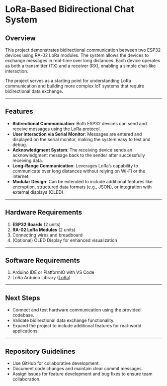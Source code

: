 # LoRa-Based Bidirectional Chat System

## Overview
This project demonstrates bidirectional communication between two ESP32 devices using RA-02 LoRa modules. The system allows the devices to exchange messages in real-time over long distances. Each device operates as both a transmitter (TX) and a receiver (RX), enabling a simple chat-like interaction.

The project serves as a starting point for understanding LoRa communication and building more complex IoT systems that require bidirectional data exchange.

---

## Features
- **Bidirectional Communication**: Both ESP32 devices can send and receive messages using the LoRa protocol.
- **User Interaction via Serial Monitor**: Messages are entered and displayed on the serial monitor, making the system easy to test and debug.
- **Acknowledgment System**: The receiving device sends an acknowledgment message back to the sender after successfully receiving data.
- **Long-Range Communication**: Leverages LoRa’s capability to communicate over long distances without relying on Wi-Fi or the internet.
- **Modular Design**: Can be extended to include additional features like encryption, structured data formats (e.g., JSON), or integration with external displays (OLED).

---

## Hardware Requirements
1. **ESP32 Boards** (2 units)
2. **RA-02 LoRa Modules** (2 units)
3. Connecting wires and breadboard
4. (Optional) OLED Display for enhanced visualization

---

## Software Requirements
1. Arduino IDE or PlatformIO with VS Code
2. LoRa Arduino Library ([LoRa](https://github.com/sandeepmistry/arduino-LoRa))

---

## Next Steps
- Connect and test hardware communication using the provided codebase.
- Validate bidirectional data exchange functionality.
- Expand the project to include additional features for real-world applications.

---

## Repository Guidelines
- Use GitHub for collaborative development.
- Document code changes and maintain clear commit messages.
- Assign issues for feature development and bug fixes to ensure team collaboration.
